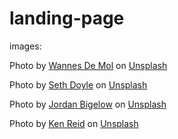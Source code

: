 # landing-page


images:

Photo by <a href="https://unsplash.com/@wannesdemol?utm_source=unsplash&utm_medium=referral&utm_content=creditCopyText">Wannes De Mol</a> on <a href="https://unsplash.com/s/photos/dog?utm_source=unsplash&utm_medium=referral&utm_content=creditCopyText">Unsplash</a>
  

Photo by <a href="https://unsplash.com/@sxth?utm_source=unsplash&utm_medium=referral&utm_content=creditCopyText">Seth Doyle</a> on <a href="https://unsplash.com/s/photos/dog?utm_source=unsplash&utm_medium=referral&utm_content=creditCopyText">Unsplash</a>


Photo by <a href="https://unsplash.com/@jordanbigs?utm_source=unsplash&utm_medium=referral&utm_content=creditCopyText">Jordan Bigelow</a> on <a href="https://unsplash.com/s/photos/dog?utm_source=unsplash&utm_medium=referral&utm_content=creditCopyText">Unsplash</a>
  

Photo by <a href="https://unsplash.com/@kennykiyoshi?utm_source=unsplash&utm_medium=referral&utm_content=creditCopyText">Ken Reid</a> on <a href="https://unsplash.com/s/photos/dog?utm_source=unsplash&utm_medium=referral&utm_content=creditCopyText">Unsplash</a>
  